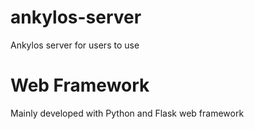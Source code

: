 # ankylos-server
Ankylos server for users to use

# Web Framework

Mainly developed with Python and Flask web framework
